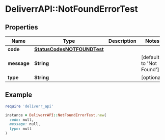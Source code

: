 # DeliverrAPI::NotFoundErrorTest

## Properties

| Name | Type | Description | Notes |
| ---- | ---- | ----------- | ----- |
| **code** | [**StatusCodesNOTFOUNDTest**](StatusCodesNOTFOUNDTest.md) |  |  |
| **message** | **String** |  | [default to &#39;Not Found&#39;] |
| **type** | **String** |  | [optional] |

## Example

```ruby
require 'deliverr_api'

instance = DeliverrAPI::NotFoundErrorTest.new(
  code: null,
  message: null,
  type: null
)
```

